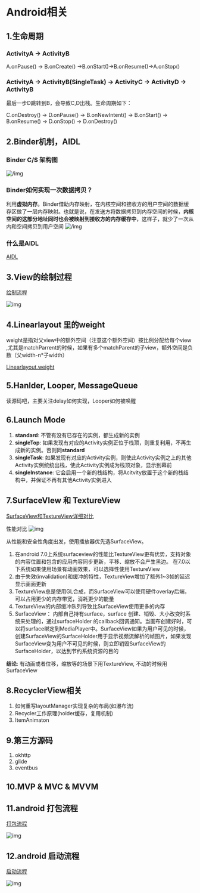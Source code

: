 # Android相关

## 1.生命周期

### ActivityA -> ActivityB

A.onPause() -> B.onCreate() ->B.onStart()->B.onResume()->A.onStop()

### ActivityA -> ActivityB(SingleTask) -> ActivityC -> ActivityD -> ActivityB

最后一步D跳转到B，会导致C,D出栈。生命周期如下：

C.onDestroy() -> D.onPause() -> B.onNewIntent() -> B.onStart() -> B.onResume() -> D.onStop() -> D.onDestroy()


##	 2.Binder机制，AIDL

### Binder C/S 架构图

![/img](https://img-blog.csdn.net/20160526102248373)

### Binder如何实现一次数据拷贝？
利用**虚拟内存**。Binder借助内存映射，在内核空间和接收方的用户空间的数据缓存区做了一层内存映射。也就是说，在发送方将数据拷贝到内存空间的时候，**内核空间的这部分地址同时也会被映射到接收方的内存缓存中**，这样子，就少了一次从内和空间拷贝到用户空间
![/img](https://user-gold-cdn.xitu.io/2018/8/11/16528ee0ccf0a781?imageslim)
### 什么是AIDL

[AIDL](https://developer.android.com/guide/components/aidl)

## 3.View的绘制过程

[绘制流程](http://blog.csdn.net/qinjuning/article/details/7110211/)

![img](https://upload-images.jianshu.io/upload_images/5064108-6894ba77dc36744e.png?imageMogr2/auto-orient/)

## 4.Linearlayout 里的weight

weight是指对父view中的额外空间（注意这个额外空间）按比例分配给每个view
,尤其是matchParrent的时候，如果有多个matchParent的子view，额外空间是负数（父width-n*子width）

[Linearlayout.weight](http://blog.csdn.net/goodlixueyong/article/details/50004837)

## 5.Hanlder, Looper, MessageQueue

读源码吧，主要关注delay如何实现，Looper如何被唤醒

## 6.Launch Mode
1.	**standard**:	不管有没有已存在的实例，都生成新的实例
2. **singleTop**: 如果发现有对应的Activity实例正位于栈顶，则重复利用，不再生成新的实例。否则同**standard**
3. **singleTask**: 如果发现有对应的Activity实例，则使此Activity实例之上的其他Activity实例统统出栈，使此Activity实例成为栈顶对象，显示到幕前
4. **singleInstance**: 它会启用一个新的栈结构，将Acitvity放置于这个新的栈结构中，并保证不再有其他Activity实例进入

## 7.SurfaceVIew 和 TextureView
[SurfaceView和TextureView详细对比](https://www.jianshu.com/p/b9a1e66e95ea)

性能对比
![img](https://upload-images.jianshu.io/upload_images/11368780-d5bbf663aeca1dba?imageMogr2/auto-orient/)

从性能和安全性角度出发，使用播放器优先选SurfaceView。

1.	在android 7.0上系统surfaceview的性能比TextureView更有优势，支持对象的内容位置和包含的应用内容同步更新，平移、缩放不会产生黑边。 在7.0以下系统如果使用场景有动画效果，可以选择性使用TextureView
2. 由于失效(invalidation)和缓冲的特性，TextureView增加了额外1~3帧的延迟显示画面更新
3. TextureView总是使用GL合成，而SurfaceView可以使用硬件overlay后端，可以占用更少的内存带宽，消耗更少的能量
4. TextureView的内部缓冲队列导致比SurfaceView使用更多的内存
5. SurfaceView： 内部自己持有surface，surface 创建、销毁、大小改变时系统来处理的，通过surfaceHolder 的callback回调通知。当画布创建好时，可以将surface绑定到MediaPlayer中。SurfaceView如果为用户可见的时候，创建SurfaceView的SurfaceHolder用于显示视频流解析的帧图片，如果发现SurfaceView变为用户不可见的时候，则立即销毁SurfaceView的SurfaceHolder，以达到节约系统资源的目的

**结论**: 有动画或者位移，缩放等的场景下用TextureView, 不动的时候用SurfaceView

## 8.RecyclerView相关

1.	如何重写layoutManager实现复杂的布局(如瀑布流)
2. Recycler工作原理(holder缓存，复用机制)
3. ItemAnimaton



## 9.第三方源码

1.	okhttp
2. glide
3. eventbus

## 10.MVP & MVC & MVVM

## 11.android 打包流程
[打包流程](http://blog.csdn.net/huachao1001/article/details/51504469)

![img](https://upload-images.jianshu.io/upload_images/3385286-48c785a0682c408b.png?imageMogr2/auto-orient/)

## 12.android 启动流程
[启动流程](https://www.jianshu.com/p/a5532ecc8377)

![img](https://upload-images.jianshu.io/upload_images/851999-a9c2c456c9f91596.jpg?imageMogr2/auto-orient/)